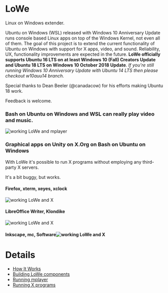 # LoWe
Linux on Windows extender.

Ubuntu on Windows (WSL) released with Windows 10 Anniversary Update runs console based Linux apps on top of the Windows Kernel, not even all of them. The goal of this project is to extend the current functionality of Ubuntu on Windows with support for X apps, video, and sound. Reliability, UX, functionality improvements are expected in the future. **LoWe officially supports Ubuntu 16 LTS on at least Windows 10 (Fall) Creators Update and Ubuntu 18 LTS on Windows 10 October 2018 Update**. *If you're still running Windows 10 Anniversary Update with Ubuntu 14 LTS then please checkout w10auu14 branch.*

Special thanks to Dean Beeler (@canadacow) for his efforts making Ubuntu 18 work.

Feedback is welcome.

### Bash on Ubuntu on Windows and WSL can really play video and music.

![working LoWe and mplayer](docs/img/readme/01_mplayer.jpg "Ubuntu on Windows can play video and music")

### Graphical apps on Unity on X.Org on Bash on Ubuntu on Windows

With LoWe it's possible to run X programs without employing any third-party X servers.

It's a bit buggy, but works. 

#### Firefox, xterm, xeyes, xclock

![working LoWe and X](docs/img/readme/02_x1.jpg "Ubuntu on Windows can run x")

#### LibreOffice Writer, Klondike

![working LoWe and X](docs/img/readme/03_x2.jpg "Ubuntu on Windows can run x")

#### Inkscape, mc, Software![working LoWe and X](docs/img/readme/04_x3.jpg "Ubuntu on Windows can run x")

# Details

- [How It Works](docs/howitworks.md)
- [Building LoWe components](docs/buildrun.md)
- [Running mplayer](docs/mplayer.md)
- [Running X programs](docs/x.md)
